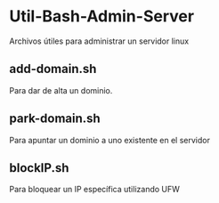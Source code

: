 # Util-Bash-Admin-Server
Archivos útiles para administrar un servidor linux

## add-domain.sh
Para dar de alta un dominio.
## park-domain.sh
Para apuntar un dominio a uno existente en el servidor
## blockIP.sh
Para bloquear un IP específica utilizando UFW
